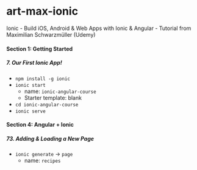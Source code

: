 # art-max-ionic
Ionic - Build iOS, Android &amp; Web Apps with Ionic &amp; Angular - Tutorial from Maximilian Schwarzmüller (Udemy)

####  Section 1: Getting Started

#####  7. Our First Ionic App!

-  `npm install -g ionic`
-  `ionic start`
    -  name: `ionic-angular-course`
    -  Starter template: blank
-  `cd ionic-angular-course`
-  `ionic serve`

####  Section 4: Angular + Ionic

#####  73. Adding & Loading a New Page

-  `ionic generate` -> `page`
   -  name: `recipes`


